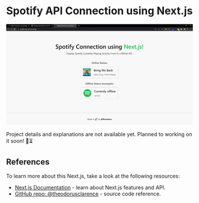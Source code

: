 # Spotify API Connection using Next.js

![project's preview](https://raw.githubusercontent.com/ilhambara/spotify-play-next/main/public/new-prev.png)

Project details and explanations are not available yet. Planned to working on it soon! 👀⏳

## References

To learn more about this Next.js, take a look at the following resources:

- [Next.js Documentation](https://nextjs.org/docs) - learn about Next.js features and API.
- [GitHub repo: @theodorusclarence](https://github.com/theodorusclarence/now-playing-spotify) - source code reference.
